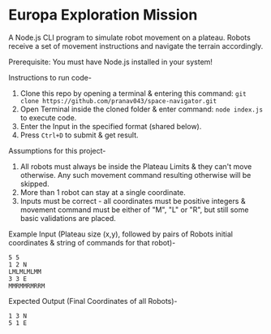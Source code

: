 # Europa Exploration Mission

A Node.js CLI program to simulate robot movement on a plateau. Robots receive a set of movement instructions and navigate the terrain accordingly.

Prerequisite: You must have Node.js installed in your system!

Instructions to run code-
1. Clone this repo by opening a terminal & entering this command: `git clone https://github.com/pranav043/space-navigator.git`
2. Open Terminal inside the cloned folder & enter command: `node index.js` to execute code.
3. Enter the Input in the specified format (shared below).
4. Press `Ctrl+D` to submit & get result.

Assumptions for this project-
1. All robots must always be inside the Plateau Limits & they can't move otherwise. Any such movement command resulting otherwise will be skipped.
2. More than 1 robot can stay at a single coordinate.
3. Inputs must be correct - all coordinates must be positive integers & movement command must be either of "M", "L" or "R", but still some basic validations are placed.

Example Input (Plateau size (x,y), followed by pairs of Robots initial coordinates & string of commands for that robot)-
```
5 5
1 2 N
LMLMLMLMM
3 3 E
MMRMMRMRRM
```

Expected Output (Final Coordinates of all Robots)- 
```
1 3 N
5 1 E
```
